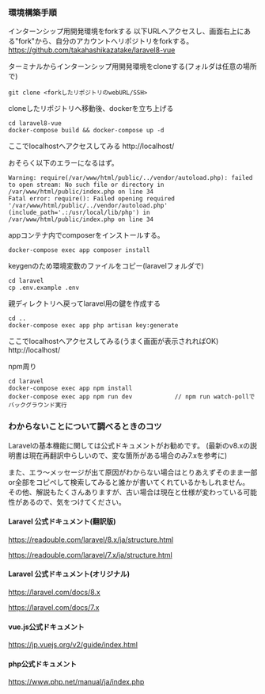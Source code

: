 ### 環境構築手順
インターンシップ用開発環境をforkする
以下URLへアクセスし、画面右上にある"fork"から、自分のアカウントへリポジトリをforkする。
https://github.com/takahashikazatake/laravel8-vue

ターミナルからインターンシップ用開発環境をcloneする(フォルダは任意の場所で)
```
git clone <forkしたリポジトリのwebURL/SSH>
```

cloneしたリポジトリへ移動後、dockerを立ち上げる
```
cd laravel8-vue
docker-compose build && docker-compose up -d
```

ここでlocalhostへアクセスしてみる
http://localhost/

おそらく以下のエラーになるはず。
```
Warning: require(/var/www/html/public/../vendor/autoload.php): failed to open stream: No such file or directory in /var/www/html/public/index.php on line 34
Fatal error: require(): Failed opening required '/var/www/html/public/../vendor/autoload.php' (include_path='.:/usr/local/lib/php') in /var/www/html/public/index.php on line 34
```

appコンテナ内でcomposerをインストールする。
```
docker-compose exec app composer install
```

keygenのため環境変数のファイルをコピー(laravelフォルダで)
```
cd laravel
cp .env.example .env
```

親ディレクトリへ戻ってlaravel用の鍵を作成する
```
cd ..
docker-compose exec app php artisan key:generate
```

ここでlocalhostへアクセスしてみる(うまく画面が表示されればOK)
http://localhost/

npm周り
```
cd laravel
docker-compose exec app npm install
docker-compose exec app npm run dev            // npm run watch-pollでバックグラウンド実行
```


### わからないことについて調べるときのコツ
Laravelの基本機能に関しては公式ドキュメントがお勧めです。
(最新のv8.xの説明書は現在再翻訳中らしいので、変な箇所がある場合のみ7.xを参考に)

また、エラ〜メッセージが出て原因がわからない場合はとりあえずそのまま一部or全部をコピペして検索してみると誰かが書いてくれているかもしれません。
その他、解説もたくさんありますが、古い場合は現在と仕様が変わっている可能性があるので、気をつけてください。

#### Laravel 公式ドキュメント(翻訳版)
https://readouble.com/laravel/8.x/ja/structure.html

https://readouble.com/laravel/7.x/ja/structure.html

#### Laravel 公式ドキュメント(オリジナル)
https://laravel.com/docs/8.x

https://laravel.com/docs/7.x

#### vue.js公式ドキュメント
https://jp.vuejs.org/v2/guide/index.html

#### php公式ドキュメント
https://www.php.net/manual/ja/index.php
